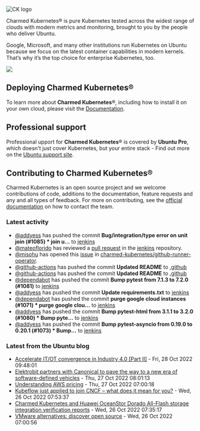 ![CK logo](https://assets.ubuntu.com/v1/451d4cf4-Charmed+Kubernetes_RGB_onWhite_2022.svg)

Charmed Kubernetes® is pure Kubernetes tested across the widest range of clouds with modern metrics and monitoring, brought to you by the people who deliver Ubuntu.

Google, Microsoft, and many other institutions run Kubernetes on Ubuntu because we focus on the latest container capabilities in modern kernels. That’s why it’s the top choice for enterprise Kubernetes, too.

![](https://assets.ubuntu.com/v1/843c77b6-juju-at-a-glace.svg)

## Deploying Charmed Kubernetes®

To learn more about **Charmed Kubernetes**®, including how to install it on your own cloud, please visit the [Documentation][docs].

## Professional support

Professional upport for **Charmed Kubernetes**® is covered by **Ubuntu Pro**, which doesn't just cover Kubernetes, but your entire stack - Find out more on the [Ubuntu support site](https://ubuntu.com/support).

## Contributing to Charmed Kubernetes®

Charmed Kubernetes is an open source project and we welcome contributions of code, additions to the documentation, feature requests and any and all types of feedback. For more on contributing, see the [official documentation][get-in-touch] on how to contact the team.

<!-- LINKS -->
[docs]: https://ubuntu.com/kubernetes/docs
[get-in-touch]: https://ubuntu.com/kubernetes/docs/get-in-touch

### Latest activity

<!-- activity starts -->
 - [@addyess](https://github.com/addyess) has pushed the commit **Bug/integration/type error on unit join (#1085)  * join u...** to [jenkins](https://github.com/charmed-kubernetes/jenkins)
 - [@mateoflorido](https://github.com/mateoflorido) has reviewed a [pull request](https://github.com/charmed-kubernetes/jenkins/pull/1085) in the [jenkins](https://github.com/charmed-kubernetes/jenkins) repository.
 - [@misohu](https://github.com/misohu) has opened this [issue](https://github.com/charmed-kubernetes/github-runner-operator/issues/22) in [charmed-kubernetes/github-runner-operator](https://api.github.com/repos/charmed-kubernetes/github-runner-operator).
 - [@github-actions](https://github.com/github-actions[bot]) has pushed the commit **Updated README** to [.github](https://github.com/charmed-kubernetes/.github)
 - [@github-actions](https://github.com/github-actions[bot]) has pushed the commit **Updated README** to [.github](https://github.com/charmed-kubernetes/.github)
 - [@dependabot](https://github.com/dependabot[bot]) has pushed the commit **Bump pytest from 7.1.3 to 7.2.0 (#1081)** to [jenkins](https://github.com/charmed-kubernetes/jenkins)
 - [@addyess](https://github.com/addyess) has pushed the commit **Update requirements.txt** to [jenkins](https://github.com/charmed-kubernetes/jenkins)
 - [@dependabot](https://github.com/dependabot[bot]) has pushed the commit **purge google cloud instances (#1071)  * purge google clou...** to [jenkins](https://github.com/charmed-kubernetes/jenkins)
 - [@addyess](https://github.com/addyess) has pushed the commit **Bump pytest-html from 3.1.1 to 3.2.0 (#1080)  * Bump pyte...** to [jenkins](https://github.com/charmed-kubernetes/jenkins)
 - [@addyess](https://github.com/addyess) has pushed the commit **Bump pytest-asyncio from 0.19.0 to 0.20.1 (#1073)  * Bump...** to [jenkins](https://github.com/charmed-kubernetes/jenkins)
<!-- activity ends -->

<!-- roadmap starts -->

<!-- roadmap ends -->

### Latest from the Ubuntu blog

<!-- blog starts -->
* [Accelerate IT/OT convergence in Industry 4.0 [Part II]](https://ubuntu.com//blog/industry-4-part-ii) - Fri, 28 Oct 2022 09:48:01 
* [Elektrobit partners with Canonical to pave the way to a new era of software-defined vehicles](https://ubuntu.com//blog/elektrobit-partners-with-canonical) - Thu, 27 Oct 2022 08:01:13 
* [Understanding AWS pricing](https://ubuntu.com//blog/aws-pricing) - Thu, 27 Oct 2022 07:00:18 
* [Kubeflow just applied to join CNCF &#8211; what does it mean for you?](https://ubuntu.com//blog/kubeflow-applied-join-cncf) - Wed, 26 Oct 2022 07:53:37 
* [Charmed Kubernetes and Huawei OceanStor Dorado All-Flash storage integration verification reports](https://ubuntu.com//blog/charmed-kubernetes-and-huawei-oceanstor-dorado-all-flash-storage-integration-verification-reports) - Wed, 26 Oct 2022 07:35:17 
* [VMware alternatives: discover open source](https://ubuntu.com//blog/vmware-alternatives) - Wed, 26 Oct 2022 07:00:56 
<!-- blog ends -->
